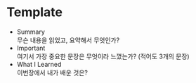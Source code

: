 # Template

- Summary  
  무슨 내용을 읽었고, 요약해서 무엇인가?
- Important  
  여기서 가장 중요한 문장은 무엇이라 느꼈는가?
  (적어도 3개의 문장)
- What I Learned  
  이번장에서 내가 배운 것은?